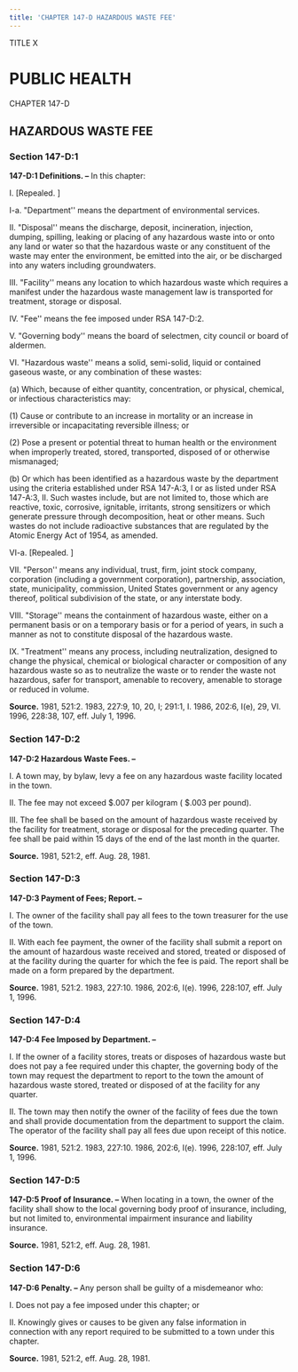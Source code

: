 ```yaml
---
title: 'CHAPTER 147-D HAZARDOUS WASTE FEE'
---
```


TITLE X
                                             
PUBLIC HEALTH
=============

CHAPTER 147-D
                                             
HAZARDOUS WASTE FEE
-------------------

### Section 147-D:1

 **147-D:1 Definitions. –** In this chapter:
                                             
 I. 
                                             [Repealed.
                                             ]
                                             
 I-a. "Department'' means the department of environmental services.
                                             
 II. "Disposal'' means the discharge, deposit, incineration,
injection, dumping, spilling, leaking or placing of any hazardous waste
into or onto any land or water so that the hazardous waste or any
constituent of the waste may enter the environment, be emitted into the
air, or be discharged into any waters including groundwaters.
                                             
 III. "Facility'' means any location to which hazardous waste which
requires a manifest under the hazardous waste management law is
transported for treatment, storage or disposal.
                                             
 IV. "Fee'' means the fee imposed under RSA 147-D:2.
                                             
 V. "Governing body'' means the board of selectmen, city council or
board of aldermen.
                                             
 VI. "Hazardous waste'' means a solid, semi-solid, liquid or
contained gaseous waste, or any combination of these wastes:
                                             
 (a) Which, because of either quantity, concentration, or
physical, chemical, or infectious characteristics may:
                                             
 (1) Cause or contribute to an increase in mortality or an
increase in irreversible or incapacitating reversible illness; or
                                             
 (2) Pose a present or potential threat to human health or the
environment when improperly treated, stored, transported, disposed of or
otherwise mismanaged;
                                             
 (b) Or which has been identified as a hazardous waste by the
department using the criteria established under RSA 147-A:3, I or as
listed under RSA 147-A:3, II. Such wastes include, but are not limited
to, those which are reactive, toxic, corrosive, ignitable, irritants,
strong sensitizers or which generate pressure through decomposition,
heat or other means. Such wastes do not include radioactive substances
that are regulated by the Atomic Energy Act of 1954, as amended.
                                             
 VI-a. 
                                             [Repealed.
                                             ]
                                             
 VII. "Person'' means any individual, trust, firm, joint stock
company, corporation (including a government corporation), partnership,
association, state, municipality, commission, United States government
or any agency thereof, political subdivision of the state, or any
interstate body.
                                             
 VIII. "Storage'' means the containment of hazardous waste, either on
a permanent basis or on a temporary basis or for a period of years, in
such a manner as not to constitute disposal of the hazardous waste.
                                             
 IX. "Treatment'' means any process, including neutralization,
designed to change the physical, chemical or biological character or
composition of any hazardous waste so as to neutralize the waste or to
render the waste not hazardous, safer for transport, amenable to
recovery, amenable to storage or reduced in volume.

**Source.** 1981, 521:2. 1983, 227:9, 10, 20, I; 291:1, I. 1986, 202:6,
I(e), 29, VI. 1996, 228:38, 107, eff. July 1, 1996.

### Section 147-D:2

 **147-D:2 Hazardous Waste Fees. –**
                                             
 I. A town may, by bylaw, levy a fee on any hazardous waste facility
located in the town.
                                             
 II. The fee may not exceed 
                                             $.007 per kilogram (
                                             $.003 per pound).
                                             
 III. The fee shall be based on the amount of hazardous waste
received by the facility for treatment, storage or disposal for the
preceding quarter. The fee shall be paid within 15 days of the end of
the last month in the quarter.

**Source.** 1981, 521:2, eff. Aug. 28, 1981.

### Section 147-D:3

 **147-D:3 Payment of Fees; Report. –**
                                             
 I. The owner of the facility shall pay all fees to the town
treasurer for the use of the town.
                                             
 II. With each fee payment, the owner of the facility shall submit a
report on the amount of hazardous waste received and stored, treated or
disposed of at the facility during the quarter for which the fee is
paid. The report shall be made on a form prepared by the department.

**Source.** 1981, 521:2. 1983, 227:10. 1986, 202:6, I(e). 1996, 228:107,
eff. July 1, 1996.

### Section 147-D:4

 **147-D:4 Fee Imposed by Department. –**
                                             
 I. If the owner of a facility stores, treats or disposes of
hazardous waste but does not pay a fee required under this chapter, the
governing body of the town may request the department to report to the
town the amount of hazardous waste stored, treated or disposed of at the
facility for any quarter.
                                             
 II. The town may then notify the owner of the facility of fees due
the town and shall provide documentation from the department to support
the claim. The operator of the facility shall pay all fees due upon
receipt of this notice.

**Source.** 1981, 521:2. 1983, 227:10. 1986, 202:6, I(e). 1996, 228:107,
eff. July 1, 1996.

### Section 147-D:5

 **147-D:5 Proof of Insurance. –** When locating in a town, the owner
of the facility shall show to the local governing body proof of
insurance, including, but not limited to, environmental impairment
insurance and liability insurance.

**Source.** 1981, 521:2, eff. Aug. 28, 1981.

### Section 147-D:6

 **147-D:6 Penalty. –** Any person shall be guilty of a misdemeanor
who:
                                             
 I. Does not pay a fee imposed under this chapter; or
                                             
 II. Knowingly gives or causes to be given any false information in
connection with any report required to be submitted to a town under this
chapter.

**Source.** 1981, 521:2, eff. Aug. 28, 1981.
